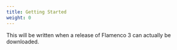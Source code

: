 ```yaml
---
title: Getting Started
weight: 0
---
```


This will be written when a release of Flamenco 3 can actually be downloaded.
